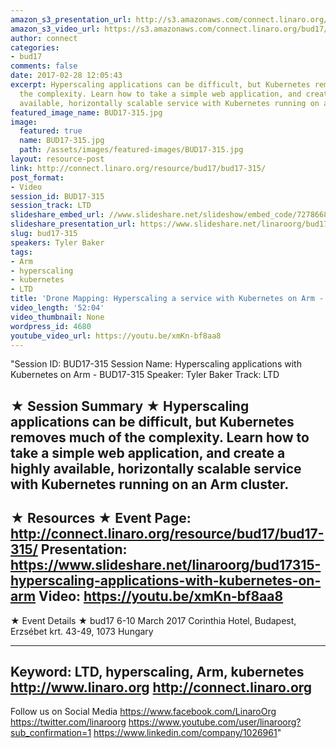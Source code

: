 ```yaml
---
amazon_s3_presentation_url: http://s3.amazonaws.com/connect.linaro.org/bud17/Presentations/-BUD17-315%20-%20Drone%20Mapping-%20Hyperscaling%20a%20service%20with%20Kubernetes%20on%20Arm.pdf
amazon_s3_video_url: https://s3.amazonaws.com/connect.linaro.org/bud17/Videos/Wednesday/BUD17-315%20Drone%20Mapping%20%20Hyperscaling%20a%20service%20with%20Kubernetes%20on%20Arm.mp4
author: connect
categories:
- bud17
comments: false
date: 2017-02-28 12:05:43
excerpt: Hyperscaling applications can be difficult, but Kubernetes removes much of
  the complexity. Learn how to take a simple web application, and create a highly
  available, horizontally scalable service with Kubernetes running on an Arm cluster.
featured_image_name: BUD17-315.jpg
image:
  featured: true
  name: BUD17-315.jpg
  path: /assets/images/featured-images/BUD17-315.jpg
layout: resource-post
link: http://connect.linaro.org/resource/bud17/bud17-315/
post_format:
- Video
session_id: BUD17-315
session_track: LTD
slideshare_embed_url: //www.slideshare.net/slideshow/embed_code/72786685
slideshare_presentation_url: https://www.slideshare.net/linaroorg/bud17315-hyperscaling-applications-with-kubernetes-on-arm
slug: bud17-315
speakers: Tyler Baker
tags:
- Arm
- hyperscaling
- kubernetes
- LTD
title: 'Drone Mapping: Hyperscaling a service with Kubernetes on Arm - BUD17-315'
video_length: '52:04'
video_thumbnail: None
wordpress_id: 4680
youtube_video_url: https://youtu.be/xmKn-bf8aa8
---
```


"Session ID: BUD17-315
Session Name: Hyperscaling applications with Kubernetes on Arm - BUD17-315
Speaker: Tyler Baker
Track: LTD


★ Session Summary ★
Hyperscaling applications can be difficult, but Kubernetes removes much of the complexity. Learn how to take a simple web application, and create a highly available, horizontally scalable service with Kubernetes running on an Arm cluster.
---------------------------------------------------
★ Resources ★
Event Page: http://connect.linaro.org/resource/bud17/bud17-315/
Presentation: https://www.slideshare.net/linaroorg/bud17315-hyperscaling-applications-with-kubernetes-on-arm
Video: https://youtu.be/xmKn-bf8aa8
 ---------------------------------------------------

★ Event Details ★
bud17
6-10 March 2017
Corinthia Hotel, Budapest,
Erzsébet krt. 43-49,
1073 Hungary

---------------------------------------------------
Keyword: LTD, hyperscaling, Arm, kubernetes
http://www.linaro.org
http://connect.linaro.org
---------------------------------------------------
Follow us on Social Media
https://www.facebook.com/LinaroOrg
https://twitter.com/linaroorg
https://www.youtube.com/user/linaroorg?sub_confirmation=1
https://www.linkedin.com/company/1026961"
